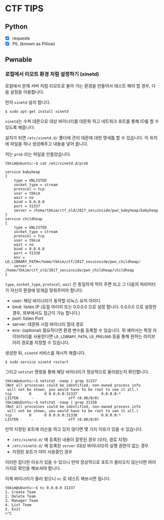 # CTF TIPS

## Python

* [x] requests
* [x] PIL (known as Pillow) 

## Pwnable

### 로컬에서 리모트 환경 처럼 설정하기 (xinetd)

로컬에서 문제 서버 처럼 리모트로 돌아 가는 환경을 만들어서 테스트 해야 할 경우, 다음 설정을 이용합니다.

먼저 `xinetd` 설치 합니다.

```
$ sudo apt-get install xinetd
```

`xinetd`는 수퍼 데몬으로 대상 바이너리를 데몬화 하고 네트워크 포트를 통해 IO를 할 수 있도록 해줍니다.

설치가 되면 `/etc/xinetd.d/` 폴더에 관리 데몬에 대한 명세를 할 수 있습니다. 이 위치에 파일을 하나 생성해주고 내용을 넣어 줍니다.

저는 `prob` 라는 파일을 만들었습니다.

```
tbkim@ubuntu:~$ cat /etc/xinetd.d/prob

service babyheap
{
    type = UNLISTED
    socket_type = stream
    protocol = tcp
    user = tbkim
    wait = no
    bind = 0.0.0.0
    port = 31337
    server = /home/tbkim/ctf_old/2017_secuinside/pwn_babyheap/babyheap
}
service childheap
{
    type = UNLISTED
    socket_type = stream
    protocol = tcp
    user = tbkim
    wait = no
    bind = 0.0.0.0
    port = 31338
    env = LD_LIBRARY_PATH=/home/tbkim/ctf/2017_secuinside/pwn_childheap/
    server = /home/tbkim/ctf_old/2017_secuinside/pwn_childheap/childheap
}
```

`type`, `socket_type`, `protocol`, `wait` 은 동일하게 적어 주면 되고 그 다음의 파라미터가 자신의 환경에 맞게끔 맞춰주어야 합니다.

- user: 해당 바이너리가 동작할 리눅스 유저 아이디
- bind: listen IP (로컬 아이피 또는 0.0.0.0 으로 설정 합니다. 0.0.0.0 으로 설정한 경우, 외부에서도 접근이 가능 합니다.)
- port: listen Port
- server: 데몬화 시킬 바이너리 절대 경로
- env: (optional) 필요하다면 환경 변수를 등록할 수 있습니다. 위 예어서는 특정 라이브러리를 사용한다면 `LD_LIBRARY_PATH`, `LD_PRELOAD` 등을 통해 원하는 라이브러리 경로를 지정할 수 있습니다.

생성한 뒤, `xinetd` 서비스를 재시작 해줍니다.

```
$ sudo service xinetd restart
```

그리고 `netstat` 명령을 통해 해당 바이너리가 정상적으로 올라왔는지 확인합니다.

```
tbkim@ubuntu:~$ netstat -naop | grep 31337
(Not all processes could be identified, non-owned process info
 will not be shown, you would have to be root to see it all.)
tcp        0      0 0.0.0.0:31337           0.0.0.0:*               LISTEN      -                off (0.00/0/0)
tbkim@ubuntu:~$ netstat -naop | grep 31338
(Not all processes could be identified, non-owned process info
 will not be shown, you would have to be root to see it all.)
tcp        0      0 0.0.0.0:31338           0.0.0.0:*               LISTEN      -                off (0.00/0/0)
```

만약 지정된 포트에 리슨을 하고 있지 않다면 몇 가지 이유가 있을 수 있습니다.

- `/etc/xinetd.d/` 에 등록된 내용이 잘못된 경우 (오타, 경로 지정)
- `/etc/xinetd.d/` 에 등록된 `server` (대상 바이너리)의 실행 권한이 없는 경우
- 지정된 포트가 이미 사용중인  경우

이러한 잡다한 이슈가 있을 수 있으니 만약 정상적으로 포트가 올라오지 않는다면 여러가지로 확인을 해보셔야 합니다.

이제 바이너리가 올라 왔으니 `nc` 로 테스트 해보시면 됩니다.

```
tbkim@ubuntu:~$ nc 0.0.0.0 31337
1. Create Team
2. Delete Team
3. Manager Team
4. List Team
5. Exit
>^C
```
